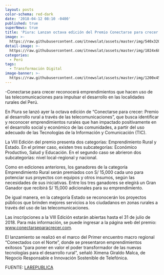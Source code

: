 ```yaml
---
layout: posts
color-schema: red-dark
date: '2018-04-12 08:10 -0400'
published: true
superNews: true
title: 'Piura: Lanzan octava edición del Premio Conectarse para crecer'
image: >-
  https://raw.githubusercontent.com/itnewslat/assets/master/img/540x320/Piura-P.jpg
detail-image: >-
  https://raw.githubusercontent.com/itnewslat/assets/master/img/1024x680/Piura-g.jpg
categories:
  - Perú
tags:
  - Transformación Digital
image-banner: >-
  https://raw.githubusercontent.com/itnewslat/assets/master/img/1200x450/Piura-L.jpg
---
```

-Conectarse para crecer reconocerá emprendimientos que hacen uso de las telecomunicaciones para impulsar el desarrollo en las localidades rurales del Perú.

En Piura se lanzó ayer la octava edición de “Conectarse para crecer: Premio al desarrollo rural a través de las telecomunicaciones”, que busca identificar y reconocer emprendimientos rurales que han impactado positivamente en el desarrollo social y económico de las comunidades, a partir del uso adecuado  de las Tecnologías de la Información y Comunicación (TIC).

La VIII Edición del premio presenta dos categorías: Emprendimiento Rural y Estado. En el primer caso, existen tres subcategorías: Económico Productivo, Salud y Educación. En el segundo caso se abrieron dos subcategorías: nivel local-regional y nacional. 

Como en ediciones anteriores, los ganadores de la categoría Emprendimiento Rural serán premiados con S/ 15,000 cada uno para potenciar sus proyectos con equipos y otros insumos, según las necesidades de sus iniciativas. Entre los tres ganadores se elegirá un Gran Ganador que recibirá S/ 15,000 adicionales para su emprendimiento.

De igual manera, en la categoría Estado se reconocerán los proyectos públicos que brinden mejores servicios a los ciudadanos en zonas rurales a través del uso de las telecomunicaciones.

Las inscripciones a la VIII Edición estarán abiertas hasta el 31 de julio de 2018. Para más información, se puede ingresar a la página web del premio: www.conectarseparacrecer.com.  

El lanzamiento se realizó en el marco del Primer encuentro macro regional “Conectados con el Norte”, donde se presentaron emprendimientos exitosos "para poner en valor el poder transformador de las nuevas tecnologías para el desarrollo rural", señaló Ximena Giraldo Malca, de Negocio Responsable e Innovación Sostenible de Telefónica.

FUENTE: [LAREPUBLICA](http://larepublica.pe/empresa/1225661-piura-lanzan-octava-edicion-del-premio-conectarse-para-crecer)
